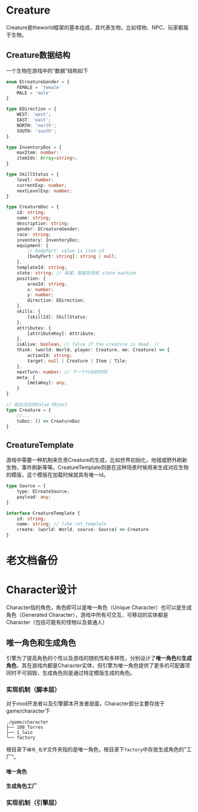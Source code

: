 # Creature
Creature是theworld框架的基本组成，其代表生物，比如怪物、NPC、玩家都属于生物。

## Creature数据结构
一个生物在游戏中的“数据”结构如下
```Typescript
enum ECreatureGender = {
    FEMALE = 'female'
    MALE = 'male'
}

type EDirection = {
    WEST: 'west';
    EAST: 'east';
    NORTH: 'north';
    SOUTH: 'south';
}

type InventoryDoc = {
    maxItem: number;
    itemIds: Array<string>;
}

type SkillStatus = {
    level: number;
    currentExp: number;
    nextLevelExp: number;
}

type CreatureDoc = {
    id: string;
    name: string;
    description: string;
    gender: ECreatureGender;
    race: string;
    inventory: InventoryDoc;
    equipment: {
        // bodyPart' value is item id
        [bodyPart: string]: string | null;
    },
    templateId: string;
    state: string; // 保留，智能状态机 state machine
    position: {
        areaId: string;
        x: number;
        y: number;
        direction: EDirection;
    },
    skills: {
        [skillId]: SkillStatus;
    },
    attributes: {
        [attributeKey]: Attribute;
    },
    isAlive: boolean, // false if the creature is dead. :)
    think: (world: World, player: Creature, me: Creature) => {
        actionId: string;
        target: null | Creature | Item | Tile;
    },
    nextTurn: number; // 下一个行动的时间
    meta: {
        [metaKey]: any;
    }
}

// 组合过后的Value Object
type Creature = {
    //...
    toDoc: () => CreatureDoc
}
```

## CreatureTemplate
游戏中需要一种机制来负责Creature的生成，比如世界初始化，地城或野外刷新生物，事件刷新等等。CreatureTemplate则是在这种场景时候用来生成对应生物的模版，这个模版在加载时候就具有唯一id。
```Typescript
type Source = {
    type: ECreateSource;
    payload: any;
}

interface CreatureTemplate {
    id: string;
    name: string; // like rat_template
    create: (world: World, source: Source) => Creature
}
```



# 老文档备份
# Character设计
Character指的角色，角色即可以是唯一角色（Unique Character）也可以是生成角色（Generated Character），游戏中所有可交互、可移动的实体都是Character（包括可能有的怪物以及普通人）


## 唯一角色和生成角色
引擎为了提高角色的个性以及游戏的随机性和多样性，分别设计了**唯一角色**和**生成角色**，其在游戏内都是Character实体，但引擎为唯一角色提供了更多的可配置项同时不可销毁，生成角色则是通过特定模版生成的角色。

### 实现机制（脚本层）
对于mod开发者以及引擎脚本开发者层面，Character部分主要存放于game/character下
```
./game/character
├── 100_Torres
├── 1_lwio
└── factory
```
根目录下`编号_名字`文件夹指的是唯一角色，根目录下`factory`中存放生成角色的"工厂"。

#### 唯一角色


#### 生成角色工厂

### 实现机制（引擎层）
